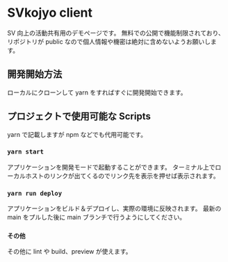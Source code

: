 # SVkojyo client

SV 向上の活動共有用のデモページです。
無料での公開で機能制限されており、リポジトリが public なので個人情報や機密は絶対に含めないようお願いします。

## 開発開始方法

ローカルにクローンして yarn をすればすぐに開発開始できます。

## プロジェクトで使用可能な Scripts

yarn で記載しますが npm などでも代用可能です。

### `yarn start`

アプリケーションを開発モードで起動することができます。
ターミナル上でローカルホストのリンクが出てくるのでリンク先を表示を押せば表示されます。

### `yarn run deploy`

アプリケーションをビルド＆デプロイし、実際の環境に反映されます。
最新の main をプルした後に main ブランチで行うようにしてください。

### `その他`

その他に lint や build、preview が使えます。
